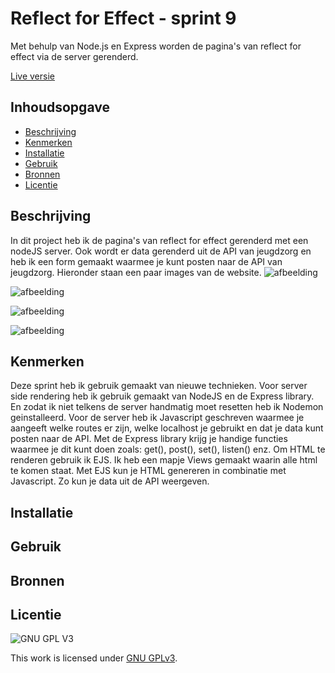 # Reflect for Effect - sprint 9
Met behulp van Node.js en Express worden de pagina's van reflect for effect via de server gerenderd. 

[Live versie](https://reflect-for-effect.herokuapp.com/)

## Inhoudsopgave

  * [Beschrijving](#beschrijving)
  * [Kenmerken](#kenmerken)
  * [Installatie](#installatie)
  * [Gebruik](#gebruik)
  * [Bronnen](#bronnen)
  * [Licentie](#licentie)

## Beschrijving
In dit project heb ik de pagina's van reflect for effect gerenderd met een nodeJS server. Ook wordt er data gerenderd uit de API van jeugdzorg en heb ik een form gemaakt waarmee je kunt posten naar de API van jeugdzorg. Hieronder staan een paar images van de website.
![afbeelding](https://user-images.githubusercontent.com/26089533/163154711-b687e98a-dcf8-4e28-acf6-eeabf4d0a1a3.png)

![afbeelding](https://user-images.githubusercontent.com/26089533/163154936-f81d1310-47eb-48b6-9a4c-492b740573f1.png)

![afbeelding](https://user-images.githubusercontent.com/26089533/163155280-fed908ef-83bc-4096-b1db-a6aac770c988.png)

![afbeelding](https://user-images.githubusercontent.com/26089533/163158805-9f3705ff-8e70-4a4d-b691-98fe3fd232dd.png)


<!-- Voeg een mooie poster visual toe 📸 -->
<!-- Voeg een link toe naar Github Pages 🌐-->

## Kenmerken
<!-- Bij Kenmerken staat welke technieken zijn gebruikt en hoe. Wat is de HTML structuur? Wat zijn de belangrijkste dingen in CSS? Wat is er met Javascript gedaan en hoe? Misschien heb je een framwork of library gebruikt? -->
Deze sprint heb ik gebruik gemaakt van nieuwe technieken. Voor server side rendering heb ik gebruik gemaakt van NodeJS en de Express library. En zodat ik niet telkens de server handmatig moet resetten heb ik Nodemon geinstalleerd. Voor de server heb ik Javascript geschreven waarmee je aangeeft welke routes er zijn, welke localhost je gebruikt en dat je data kunt posten naar de API. Met de Express library krijg je handige functies waarmee je dit kunt doen zoals: get(), post(), set(), listen() enz. Om HTML te renderen gebruik ik EJS. Ik heb een mapje Views gemaakt waarin alle html te komen staat. Met EJS kun je HTML genereren in combinatie met Javascript. Zo kun je data uit de API weergeven.

## Installatie

## Gebruik

## Bronnen

## Licentie

![GNU GPL V3](https://www.gnu.org/graphics/gplv3-127x51.png)

This work is licensed under [GNU GPLv3](./LICENSE).
